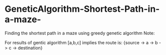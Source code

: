 # GeneticAlgorithm-Shortest-Path-in-a-maze-
Finding the shortest path in a maze using greedy genetic algorithm
Note:

For results of gentic algorithm [a,b,c] implies the route is:
                             {source -> a -> b -> c -> destination}
